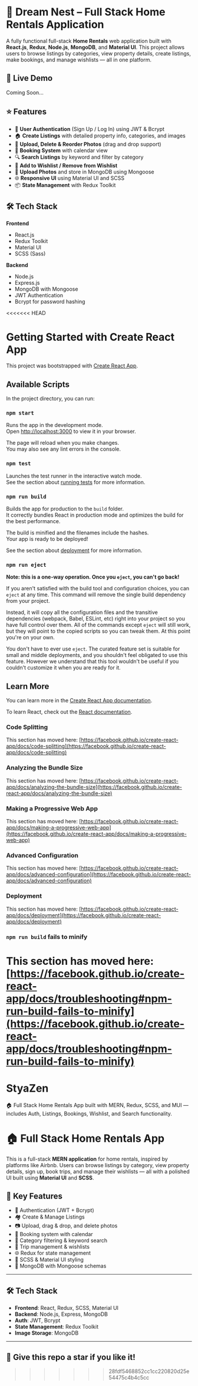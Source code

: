# 🏡 Dream Nest – Full Stack Home Rentals Application

A fully functional full-stack **Home Rentals** web application built with **React.js**, **Redux**, **Node.js**, **MongoDB**, and **Material UI**. This project allows users to browse listings by categories, view property details, create listings, make bookings, and manage wishlists — all in one platform.

## 🔗 Live Demo

Coming Soon...

## ⭐ Features

- 📝 **User Authentication** (Sign Up / Log In) using JWT & Bcrypt  
- 🏠 **Create Listings** with detailed property info, categories, and images  
- 📸 **Upload, Delete & Reorder Photos** (drag and drop support)  
- 📅 **Booking System** with calendar view  
- 🔍 **Search Listings** by keyword and filter by category  
- 💖 **Add to Wishlist / Remove from Wishlist**  
- 📂 **Upload Photos** and store in MongoDB using Mongoose  
- 🌐 **Responsive UI** using Material UI and SCSS  
- 📦 **State Management** with Redux Toolkit

## 🛠️ Tech Stack

**Frontend**  
- React.js  
- Redux Toolkit  
- Material UI  
- SCSS (Sass)

**Backend**  
- Node.js  
- Express.js  
- MongoDB with Mongoose  
- JWT Authentication  
- Bcrypt for password hashing

<<<<<<< HEAD
# Getting Started with Create React App

This project was bootstrapped with [Create React App](https://github.com/facebook/create-react-app).

## Available Scripts

In the project directory, you can run:

### `npm start`

Runs the app in the development mode.\
Open [http://localhost:3000](http://localhost:3000) to view it in your browser.

The page will reload when you make changes.\
You may also see any lint errors in the console.

### `npm test`

Launches the test runner in the interactive watch mode.\
See the section about [running tests](https://facebook.github.io/create-react-app/docs/running-tests) for more information.

### `npm run build`

Builds the app for production to the `build` folder.\
It correctly bundles React in production mode and optimizes the build for the best performance.

The build is minified and the filenames include the hashes.\
Your app is ready to be deployed!

See the section about [deployment](https://facebook.github.io/create-react-app/docs/deployment) for more information.

### `npm run eject`

**Note: this is a one-way operation. Once you `eject`, you can't go back!**

If you aren't satisfied with the build tool and configuration choices, you can `eject` at any time. This command will remove the single build dependency from your project.

Instead, it will copy all the configuration files and the transitive dependencies (webpack, Babel, ESLint, etc) right into your project so you have full control over them. All of the commands except `eject` will still work, but they will point to the copied scripts so you can tweak them. At this point you're on your own.

You don't have to ever use `eject`. The curated feature set is suitable for small and middle deployments, and you shouldn't feel obligated to use this feature. However we understand that this tool wouldn't be useful if you couldn't customize it when you are ready for it.

## Learn More

You can learn more in the [Create React App documentation](https://facebook.github.io/create-react-app/docs/getting-started).

To learn React, check out the [React documentation](https://reactjs.org/).

### Code Splitting

This section has moved here: [https://facebook.github.io/create-react-app/docs/code-splitting](https://facebook.github.io/create-react-app/docs/code-splitting)

### Analyzing the Bundle Size

This section has moved here: [https://facebook.github.io/create-react-app/docs/analyzing-the-bundle-size](https://facebook.github.io/create-react-app/docs/analyzing-the-bundle-size)

### Making a Progressive Web App

This section has moved here: [https://facebook.github.io/create-react-app/docs/making-a-progressive-web-app](https://facebook.github.io/create-react-app/docs/making-a-progressive-web-app)

### Advanced Configuration

This section has moved here: [https://facebook.github.io/create-react-app/docs/advanced-configuration](https://facebook.github.io/create-react-app/docs/advanced-configuration)

### Deployment

This section has moved here: [https://facebook.github.io/create-react-app/docs/deployment](https://facebook.github.io/create-react-app/docs/deployment)

### `npm run build` fails to minify

This section has moved here: [https://facebook.github.io/create-react-app/docs/troubleshooting#npm-run-build-fails-to-minify](https://facebook.github.io/create-react-app/docs/troubleshooting#npm-run-build-fails-to-minify)
=======
# StyaZen
🏠 Full Stack Home Rentals App built with MERN, Redux, SCSS, and MUI — includes Auth, Listings, Bookings, Wishlist, and Search functionality.
# 🏠 Full Stack Home Rentals App

This is a full-stack **MERN application** for home rentals, inspired by platforms like Airbnb. Users can browse listings by category, view property details, sign up, book trips, and manage their wishlists — all with a polished UI built using **Material UI** and **SCSS**.



## 🚀 Key Features

- 🔐 Authentication (JWT + Bcrypt)
- 🏘️ Create & Manage Listings
- 📷 Upload, drag & drop, and delete photos
- 📆 Booking system with calendar
- 💬 Category filtering & keyword search
- 🧾 Trip management & wishlists
- 🌐 Redux for state management
- 💅 SCSS & Material UI styling
- 🧠 MongoDB with Mongoose schemas

---

## 🛠 Tech Stack

- **Frontend**: React, Redux, SCSS, Material UI  
- **Backend**: Node.js, Express, MongoDB  
- **Auth**: JWT, Bcrypt  
- **State Management**: Redux Toolkit  
- **Image Storage**: MongoDB

---

## 🌟 Give this repo a star if you like it!
>>>>>>> 28fdf5468852cc1cc220820d25e54475c4b4c5cc
